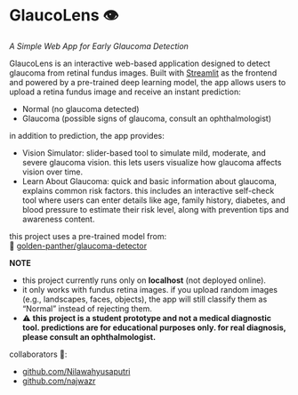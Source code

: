 # GlaucoLens 👁️
*A Simple Web App for Early Glaucoma Detection*

GlaucoLens is an interactive web-based application designed to detect glaucoma from retinal fundus images. Built with [Streamlit](https://streamlit.io/) as the frontend and powered by a pre-trained deep learning model, the app allows users to upload a retina fundus image and receive an instant prediction:
- Normal (no glaucoma detected)  
- Glaucoma (possible signs of glaucoma, consult an ophthalmologist)  

in addition to prediction, the app provides:
- Vision Simulator: slider-based tool to simulate mild, moderate, and severe glaucoma vision. this lets users visualize how glaucoma affects vision over time.  
- Learn About Glaucoma: quick and basic information about glaucoma, explains common risk factors. this includes an interactive self-check tool where users can enter details like age, family history, diabetes, and blood pressure to estimate their risk level, along with prevention tips and awareness content.

this project uses a pre-trained model from:  
🔗 [golden-panther/glaucoma-detector](https://github.com/golden-panther/glaucoma-detector)

**NOTE**
- this project currently runs only on **localhost** (not deployed online).
- it only works with fundus retina images. if you upload random images (e.g., landscapes, faces, objects), the app will still classify them as “Normal” instead of rejecting them.
- ⚠️ **this project is a student prototype and not a medical diagnostic tool. predictions are for educational purposes only. for real diagnosis, please consult an ophthalmologist.**

collaborators 👥:
-   [github.com/Nilawahyusaputri](https://github.com/Nilawahyusaputri)
-   [github.com/najwazr](https://github.com/najwazr)

